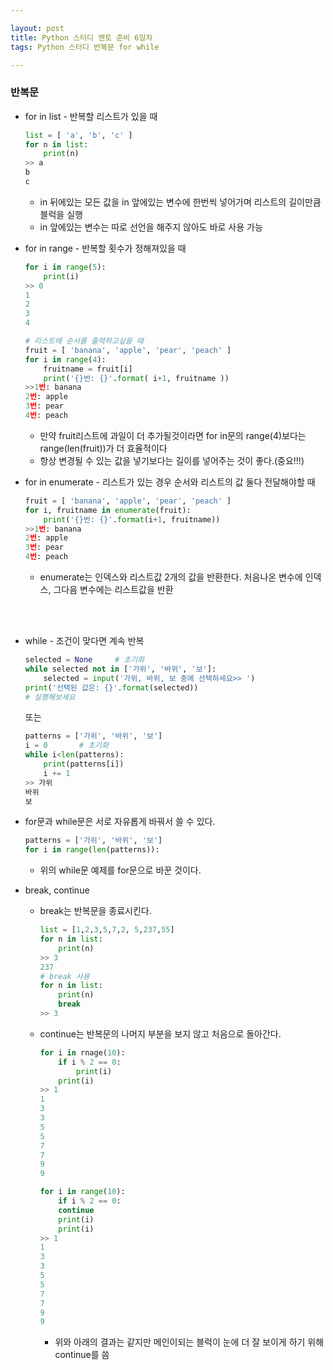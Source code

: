```yaml
---

layout: post
title: Python 스터디 멘토 준비 6일차
tags: Python 스터디 반복문 for while

---
```


### 반복문
* for in list - 반복할 리스트가 있을 때
	```python
	list = [ 'a', 'b', 'c' ]
	for n in list:
		print(n)
	>> a
	b
	c
	```
	* in 뒤에있는 모든 값을 in 앞에있는 변수에 한번씩 넣어가며 리스트의 길이만큼 블럭을 실행
	* in 앞에있는 변수는 따로 선언을 해주지 않아도 바로 사용 가능

* for in range - 반복할 횟수가 정해져있을 때
	```python
	for i in range(5):
		print(i)
	>> 0
	1
	2
	3
	4
	```
	```python
	# 리스트에 순서를 출력하고싶을 때
	fruit = [ 'banana', 'apple', 'pear', 'peach' ]
	for i in range(4):
		fruitname = fruit[i]
	    print('{}번: {}'.format( i+1, fruitname ))
	>>1번: banana
	2번: apple
	3번: pear
	4번: peach
	```
	* 만약 fruit리스트에 과일이 더 추가될것이라면 for in문의 range(4)보다는 range(len(fruit))가 더 효율적이다
	* 항상 변경될 수 있는 값을 넣기보다는 길이를 넣어주는 것이 좋다.(중요!!!)

* for in enumerate - 리스트가 있는 경우 순서와 리스트의 값 둘다 전달해야할 때
	```python
	fruit = [ 'banana', 'apple', 'pear', 'peach' ]
	for i, fruitname in enumerate(fruit):
		print('{}번: {}'.format(i+1, fruitname))
	>>1번: banana
	2번: apple
	3번: pear
	4번: peach
	```
	* enumerate는 인덱스와 리스트값 2개의 값을 반환한다. 처음나온 변수에 인덱스, 그다음 변수에는 리스트값을 반환

<br/><br/>
* while - 조건이 맞다면 계속 반복
	```python
	selected = None		# 초기화
	while selected not in ['가위', '바위', '보']:
		selected = input('가위, 바위, 보 중에 선택하세요>> ')
	print('선택된 값은: {}'.format(selected))
	# 실행해보세요
	```

	또는
	```python
	patterns = ['가위', '바위', '보']
	i = 0		# 초기화
	while i<len(patterns):
		print(patterns[i])
	    i += 1
	>> 가위
	바위
	보
	```

* for문과 while문은 서로 자유롭게 바꿔서 쓸 수 있다.
	```python
	patterns = ['가위', '바위', '보']
	for i in range(len(patterns)):
	```
	* 위의 while문 예제를 for문으로 바꾼 것이다.

* break, continue
	* break는 반복문을 종료시킨다.
		```python
		list = [1,2,3,5,7,2, 5,237,55]
		for n in list:
			print(n)
		>> 3
		237
		# break 사용
		for n in list:
			print(n)
		    break
		>> 3
		```
	* continue는 반복문의 나머지 부분을 보지 않고 처음으로 돌아간다.
		```python
		for i in rnage(10):
			if i % 2 == 0:
				print(i)
			print(i)
		>> 1
		1
		3
		3
		5
		5
		7
		7
		9
		9
		```

		```python
		for i in range(10):
			if i % 2 == 0:
			continue
			print(i)
			print(i)
		>> 1
		1
		3
		3
		5
		5
		7
		7
		9
		9
		```
		* 위와 아래의 결과는 같지만 메인이되는 블럭이 눈에 더 잘 보이게 하기 위해 continue를 씀
